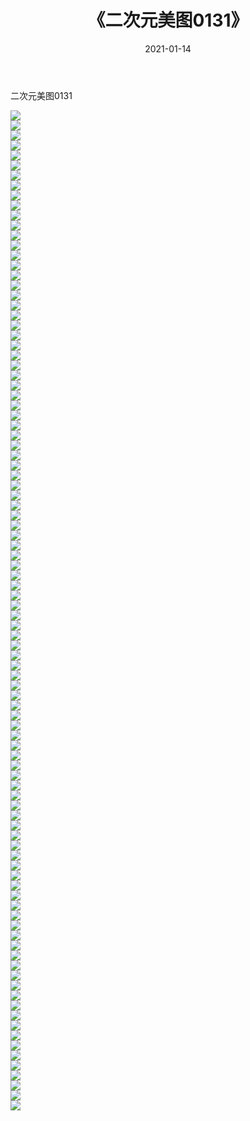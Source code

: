 ﻿---
layout: post
title:  《二次元美图0131》
date:   2021-01-14
img: http://imgx.orgx.ga/二次元/2021/二次元美图0131/000.jpg
categories: [美女, 清纯, 唯美]
---

二次元美图0131

 ![](http://imgx.orgx.ga/二次元/2021/二次元美图0131/001.jpg) <br>![](http://imgx.orgx.ga/二次元/2021/二次元美图0131/002.jpg) <br>![](http://imgx.orgx.ga/二次元/2021/二次元美图0131/003.jpg) <br>![](http://imgx.orgx.ga/二次元/2021/二次元美图0131/004.jpg) <br>![](http://imgx.orgx.ga/二次元/2021/二次元美图0131/005.jpg) <br>![](http://imgx.orgx.ga/二次元/2021/二次元美图0131/006.jpg) <br>![](http://imgx.orgx.ga/二次元/2021/二次元美图0131/007.jpg) <br>![](http://imgx.orgx.ga/二次元/2021/二次元美图0131/008.jpg) <br>![](http://imgx.orgx.ga/二次元/2021/二次元美图0131/009.jpg) <br>![](http://imgx.orgx.ga/二次元/2021/二次元美图0131/010.jpg) <br>![](http://imgx.orgx.ga/二次元/2021/二次元美图0131/011.jpg) <br>![](http://imgx.orgx.ga/二次元/2021/二次元美图0131/012.jpg) <br>![](http://imgx.orgx.ga/二次元/2021/二次元美图0131/013.jpg) <br>![](http://imgx.orgx.ga/二次元/2021/二次元美图0131/014.jpg) <br>![](http://imgx.orgx.ga/二次元/2021/二次元美图0131/015.jpg) <br>![](http://imgx.orgx.ga/二次元/2021/二次元美图0131/016.jpg) <br>![](http://imgx.orgx.ga/二次元/2021/二次元美图0131/017.jpg) <br>![](http://imgx.orgx.ga/二次元/2021/二次元美图0131/018.jpg) <br>![](http://imgx.orgx.ga/二次元/2021/二次元美图0131/019.jpg) <br>![](http://imgx.orgx.ga/二次元/2021/二次元美图0131/020.jpg) <br>![](http://imgx.orgx.ga/二次元/2021/二次元美图0131/021.jpg) <br>![](http://imgx.orgx.ga/二次元/2021/二次元美图0131/022.jpg) <br>![](http://imgx.orgx.ga/二次元/2021/二次元美图0131/023.jpg) <br>![](http://imgx.orgx.ga/二次元/2021/二次元美图0131/024.jpg) <br>![](http://imgx.orgx.ga/二次元/2021/二次元美图0131/025.jpg) <br>![](http://imgx.orgx.ga/二次元/2021/二次元美图0131/026.jpg) <br>![](http://imgx.orgx.ga/二次元/2021/二次元美图0131/027.jpg) <br>![](http://imgx.orgx.ga/二次元/2021/二次元美图0131/028.jpg) <br>![](http://imgx.orgx.ga/二次元/2021/二次元美图0131/029.jpg) <br>![](http://imgx.orgx.ga/二次元/2021/二次元美图0131/030.jpg) <br>![](http://imgx.orgx.ga/二次元/2021/二次元美图0131/031.jpg) <br>![](http://imgx.orgx.ga/二次元/2021/二次元美图0131/032.jpg) <br>![](http://imgx.orgx.ga/二次元/2021/二次元美图0131/033.jpg) <br>![](http://imgx.orgx.ga/二次元/2021/二次元美图0131/034.jpg) <br>![](http://imgx.orgx.ga/二次元/2021/二次元美图0131/035.jpg) <br>![](http://imgx.orgx.ga/二次元/2021/二次元美图0131/036.jpg) <br>![](http://imgx.orgx.ga/二次元/2021/二次元美图0131/037.jpg) <br>![](http://imgx.orgx.ga/二次元/2021/二次元美图0131/038.jpg) <br>![](http://imgx.orgx.ga/二次元/2021/二次元美图0131/039.jpg) <br>![](http://imgx.orgx.ga/二次元/2021/二次元美图0131/040.jpg) <br>![](http://imgx.orgx.ga/二次元/2021/二次元美图0131/041.jpg) <br>![](http://imgx.orgx.ga/二次元/2021/二次元美图0131/042.jpg) <br>![](http://imgx.orgx.ga/二次元/2021/二次元美图0131/043.jpg) <br>![](http://imgx.orgx.ga/二次元/2021/二次元美图0131/044.jpg) <br>![](http://imgx.orgx.ga/二次元/2021/二次元美图0131/045.jpg) <br>![](http://imgx.orgx.ga/二次元/2021/二次元美图0131/046.jpg) <br>![](http://imgx.orgx.ga/二次元/2021/二次元美图0131/047.jpg) <br>![](http://imgx.orgx.ga/二次元/2021/二次元美图0131/048.jpg) <br>![](http://imgx.orgx.ga/二次元/2021/二次元美图0131/049.jpg) <br>![](http://imgx.orgx.ga/二次元/2021/二次元美图0131/050.jpg) <br>![](http://imgx.orgx.ga/二次元/2021/二次元美图0131/051.jpg) <br>![](http://imgx.orgx.ga/二次元/2021/二次元美图0131/052.jpg) <br>![](http://imgx.orgx.ga/二次元/2021/二次元美图0131/053.jpg) <br>![](http://imgx.orgx.ga/二次元/2021/二次元美图0131/054.jpg) <br>![](http://imgx.orgx.ga/二次元/2021/二次元美图0131/055.jpg) <br>![](http://imgx.orgx.ga/二次元/2021/二次元美图0131/056.jpg) <br>![](http://imgx.orgx.ga/二次元/2021/二次元美图0131/057.jpg) <br>![](http://imgx.orgx.ga/二次元/2021/二次元美图0131/058.jpg) <br>![](http://imgx.orgx.ga/二次元/2021/二次元美图0131/059.jpg) <br>![](http://imgx.orgx.ga/二次元/2021/二次元美图0131/060.jpg) <br>![](http://imgx.orgx.ga/二次元/2021/二次元美图0131/061.jpg) <br>![](http://imgx.orgx.ga/二次元/2021/二次元美图0131/062.jpg) <br>![](http://imgx.orgx.ga/二次元/2021/二次元美图0131/063.jpg) <br>![](http://imgx.orgx.ga/二次元/2021/二次元美图0131/064.jpg) <br>![](http://imgx.orgx.ga/二次元/2021/二次元美图0131/065.jpg) <br>![](http://imgx.orgx.ga/二次元/2021/二次元美图0131/066.jpg) <br>![](http://imgx.orgx.ga/二次元/2021/二次元美图0131/067.jpg) <br>![](http://imgx.orgx.ga/二次元/2021/二次元美图0131/068.jpg) <br>![](http://imgx.orgx.ga/二次元/2021/二次元美图0131/069.jpg) <br>![](http://imgx.orgx.ga/二次元/2021/二次元美图0131/070.jpg) <br>![](http://imgx.orgx.ga/二次元/2021/二次元美图0131/071.jpg) <br>![](http://imgx.orgx.ga/二次元/2021/二次元美图0131/072.jpg) <br>![](http://imgx.orgx.ga/二次元/2021/二次元美图0131/073.jpg) <br>![](http://imgx.orgx.ga/二次元/2021/二次元美图0131/074.jpg) <br>![](http://imgx.orgx.ga/二次元/2021/二次元美图0131/075.jpg) <br>![](http://imgx.orgx.ga/二次元/2021/二次元美图0131/076.jpg) <br>![](http://imgx.orgx.ga/二次元/2021/二次元美图0131/077.jpg) <br>![](http://imgx.orgx.ga/二次元/2021/二次元美图0131/078.jpg) <br>![](http://imgx.orgx.ga/二次元/2021/二次元美图0131/079.jpg) <br>![](http://imgx.orgx.ga/二次元/2021/二次元美图0131/080.jpg) <br>![](http://imgx.orgx.ga/二次元/2021/二次元美图0131/081.jpg) <br>![](http://imgx.orgx.ga/二次元/2021/二次元美图0131/082.jpg) <br>![](http://imgx.orgx.ga/二次元/2021/二次元美图0131/083.jpg) <br>![](http://imgx.orgx.ga/二次元/2021/二次元美图0131/084.jpg) <br>![](http://imgx.orgx.ga/二次元/2021/二次元美图0131/085.jpg) <br>![](http://imgx.orgx.ga/二次元/2021/二次元美图0131/086.jpg) <br>![](http://imgx.orgx.ga/二次元/2021/二次元美图0131/087.jpg) <br>![](http://imgx.orgx.ga/二次元/2021/二次元美图0131/088.jpg) <br>![](http://imgx.orgx.ga/二次元/2021/二次元美图0131/089.jpg) <br>![](http://imgx.orgx.ga/二次元/2021/二次元美图0131/090.jpg) <br>![](http://imgx.orgx.ga/二次元/2021/二次元美图0131/091.jpg) <br>![](http://imgx.orgx.ga/二次元/2021/二次元美图0131/092.jpg) <br>![](http://imgx.orgx.ga/二次元/2021/二次元美图0131/093.jpg) <br>![](http://imgx.orgx.ga/二次元/2021/二次元美图0131/094.jpg) <br>![](http://imgx.orgx.ga/二次元/2021/二次元美图0131/095.jpg) <br>![](http://imgx.orgx.ga/二次元/2021/二次元美图0131/096.jpg) <br>![](http://imgx.orgx.ga/二次元/2021/二次元美图0131/097.jpg) <br>![](http://imgx.orgx.ga/二次元/2021/二次元美图0131/098.jpg) <br>![](http://imgx.orgx.ga/二次元/2021/二次元美图0131/099.jpg) <br>![](http://imgx.orgx.ga/二次元/2021/二次元美图0131/100.jpg) <br>